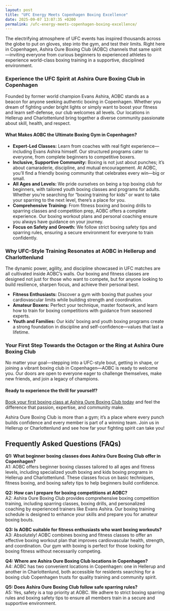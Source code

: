 ```yaml
---
layout: post
title: "UFC Energy Meets Copenhagen Boxing Excellence"
date: 2025-09-07 13:07:35 +0200
permalink: /ufc-energy-meets-copenhagen-boxing-excellence/
---
```

The electrifying atmosphere of UFC events has inspired thousands across the globe to put on gloves, step into the gym, and test their limits. Right here in Copenhagen, Ashira Oure Boxing Club (AOBC) channels that same spirit—inviting everyone from curious beginners to experienced athletes to experience world-class boxing training in a supportive, disciplined environment.

### Experience the UFC Spirit at Ashira Oure Boxing Club in Copenhagen

Founded by former world champion Evans Ashira, AOBC stands as a beacon for anyone seeking authentic boxing in Copenhagen. Whether you dream of fighting under bright lights or simply want to boost your fitness and learn self-defense, our club welcomes all levels. Our locations in Hellerup and Charlottenlund bring together a diverse community passionate about skill, health, and respect.

#### What Makes AOBC the Ultimate Boxing Gym in Copenhagen?

- **Expert-Led Classes:** Learn from coaches with real fight experience—including Evans Ashira himself. Our structured programs cater to everyone, from complete beginners to competitive boxers.
- **Inclusive, Supportive Community:** Boxing is not just about punches; it’s about camaraderie, discipline, and mutual encouragement. At AOBC, you’ll find a friendly boxing community that celebrates every win—big or small.
- **All Ages and Levels:** We pride ourselves on being a top boxing club for beginners, with tailored youth boxing classes and programs for adults. Whether you’re searching for “boxing training for kids” or want to take your sparring to the next level, there’s a place for you.
- **Comprehensive Training:** From fitness boxing and boxing drills to sparring classes and competition prep, AOBC offers a complete experience. Our boxing workout plans and personal coaching ensure you always have guidance on your journey.
- **Focus on Safety and Growth:** We follow strict boxing safety tips and sparring rules, ensuring a secure environment for everyone to train confidently.

### Why UFC-Style Training Resonates at AOBC in Hellerup and Charlottenlund

The dynamic power, agility, and discipline showcased in UFC matches are all cultivated inside AOBC’s walls. Our boxing and fitness classes are designed not just for those who want to compete, but for anyone looking to build resilience, sharpen focus, and achieve their personal best.

- **Fitness Enthusiasts:** Discover a gym with boxing that pushes your cardiovascular limits while building strength and coordination.
- **Amateur Boxers:** Perfect your technique, master footwork, and learn how to train for boxing competitions with guidance from seasoned experts.
- **Youth and Families:** Our kids’ boxing and youth boxing programs create a strong foundation in discipline and self-confidence—values that last a lifetime.

### Your First Step Towards the Octagon or the Ring at Ashira Oure Boxing Club

No matter your goal—stepping into a UFC-style bout, getting in shape, or joining a vibrant boxing club in Copenhagen—AOBC is ready to welcome you. Our doors are open to everyone eager to challenge themselves, make new friends, and join a legacy of champions.

#### Ready to experience the thrill for yourself?

[Book your first boxing class at Ashira Oure Boxing Club today](https://www.ashiraoure.com/) and feel the difference that passion, expertise, and community make.

Ashira Oure Boxing Club is more than a gym; it’s a place where every punch builds confidence and every member is part of a winning team. Join us in Hellerup or Charlottenlund and see how far your fighting spirit can take you!

## Frequently Asked Questions (FAQs)

**Q1: What beginner boxing classes does Ashira Oure Boxing Club offer in Copenhagen?**  
A1: AOBC offers beginner boxing classes tailored to all ages and fitness levels, including specialized youth boxing and kids boxing programs in Hellerup and Charlottenlund. These classes focus on basic techniques, fitness boxing, and boxing safety tips to help beginners build confidence.

**Q2: How can I prepare for boxing competitions at AOBC?**  
A2: Ashira Oure Boxing Club provides comprehensive boxing competition training, including sparring classes, boxing drills, and personalized coaching by experienced trainers like Evans Ashira. Our boxing training schedule is designed to enhance your skills and prepare you for amateur boxing bouts.

**Q3: Is AOBC suitable for fitness enthusiasts who want boxing workouts?**  
A3: Absolutely! AOBC combines boxing and fitness classes to offer an effective boxing workout plan that improves cardiovascular health, strength, and coordination. Our gym with boxing is perfect for those looking for boxing fitness without necessarily competing.

**Q4: Where are Ashira Oure Boxing Club locations in Copenhagen?**  
A4: AOBC has two convenient locations in Copenhagen: one in Hellerup and another in Charlottenlund, both accessible for residents searching for a boxing club Copenhagen trusts for quality training and community spirit.

**Q5: Does Ashira Oure Boxing Club follow safe sparring rules?**  
A5: Yes, safety is a top priority at AOBC. We adhere to strict boxing sparring rules and boxing safety tips to ensure all members train in a secure and supportive environment.

<script type="application/ld+json">
{
  "@context": "https://schema.org",
  "@type": "BlogPosting",
  "headline": "UFC Energy Meets Copenhagen Boxing Excellence",
  "description": "Ashira Oure Boxing Club (AOBC) in Copenhagen offers world-class boxing training for all levels, including beginners, youth, and competitive boxers, inspired by UFC energy and founded by former world champion Evans Ashira.",
  "author": {
    "@type": "Person",
    "name": "Evans Ashira",
    "description": "Founder of Ashira Oure Boxing Club, former world boxing champion, and expert coach."
  },
  "publisher": {
    "@type": "Person",
    "name": "Evans Ashira"
  },
  "mainEntityOfPage": {
    "@type": "WebPage",
    "@id": "https://www.ashiraoure.com/blog/ufc-energy-meets-copenhagen-boxing-excellence"
  },
  "datePublished": "2024-06-01",
  "dateModified": "2024-06-01",
  "articleSection": [
    "Boxing Club Copenhagen",
    "Beginner Boxing Classes",
    "Youth Boxing",
    "Boxing Fitness",
    "Boxing Competition Training"
  ],
  "keywords": "ashira oure boxing club, ashira oure, aobc, evans ashira, ashira boxing, boxing club copenhagen, boxing gym copenhagen, boxing copenhagen, hellerup boxing gym, copenhagen boxing club, bokseklub københavn, beginner boxing classes, boxing club for beginners, boxing academy, youth boxing, kids boxing near me, boxing classes, sparring classes, boxing competition training, boxing training for kids, amateur boxing club, ashira wellness, yuna ashira, lucas ashira, mino ashira, oure fitness, oure nature, boxing fitness, fitness boxing, gym with boxing, boxing and fitness classes, boxing community, how to train for boxing, boxing drills, boxing sparring rules, boxing workout plan, boxing training schedule, boxing safety tips, first boxing class, evans fitness club, richard olsen boksning, asura boxing club, warrior fight club boxing academy, odyssey boxing club, kickboxing and boxing gym"
}
</script>

<script type="application/ld+json">
{
  "@context": "https://schema.org",
  "@type": "FAQPage",
  "mainEntity": [
    {
      "@type": "Question",
      "name": "What beginner boxing classes does Ashira Oure Boxing Club offer in Copenhagen?",
      "acceptedAnswer": {
        "@type": "Answer",
        "text": "AOBC offers beginner boxing classes tailored to all ages and fitness levels, including specialized youth boxing and kids boxing programs in Hellerup and Charlottenlund. These classes focus on basic techniques, fitness boxing, and boxing safety tips to help beginners build confidence."
      }
    },
    {
      "@type": "Question",
      "name": "How can I prepare for boxing competitions at AOBC?",
      "acceptedAnswer": {
        "@type": "Answer",
        "text": "Ashira Oure Boxing Club provides comprehensive boxing competition training, including sparring classes, boxing drills, and personalized coaching by experienced trainers like Evans Ashira. Our boxing training schedule is designed to enhance your skills and prepare you for amateur boxing bouts."
      }
    },
    {
      "@type": "Question",
      "name": "Is AOBC suitable for fitness enthusiasts who want boxing workouts?",
      "acceptedAnswer": {
        "@type": "Answer",
        "text": "Absolutely! AOBC combines boxing and fitness classes to offer an effective boxing workout plan that improves cardiovascular health, strength, and coordination. Our gym with boxing is perfect for those looking for boxing fitness without necessarily competing."
      }
    },
    {
      "@type": "Question",
      "name": "Where are Ashira Oure Boxing Club locations in Copenhagen?",
      "acceptedAnswer": {
        "@type": "Answer",
        "text": "AOBC has two convenient locations in Copenhagen: one in Hellerup and another in Charlottenlund, both accessible for residents searching for a boxing club Copenhagen trusts for quality training and community spirit."
      }
    },
    {
      "@type": "Question",
      "name": "Does Ashira Oure Boxing Club follow safe sparring rules?",
      "acceptedAnswer": {
        "@type": "Answer",
        "text": "Yes, safety is a top priority at AOBC. We adhere to strict boxing sparring rules and boxing safety tips to ensure all members train in a secure and supportive environment."
      }
    }
  ]
}
</script>